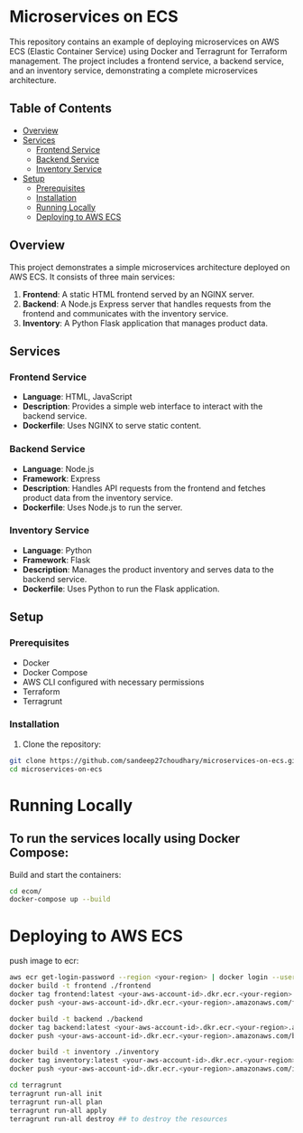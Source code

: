 # Microservices on ECS

This repository contains an example of deploying microservices on AWS ECS (Elastic Container Service) using Docker and Terragrunt for Terraform management. The project includes a frontend service, a backend service, and an inventory service, demonstrating a complete microservices architecture.

## Table of Contents

- [Overview](#overview)
- [Services](#services)
  - [Frontend Service](#frontend-service)
  - [Backend Service](#backend-service)
  - [Inventory Service](#inventory-service)
- [Setup](#setup)
  - [Prerequisites](#prerequisites)
  - [Installation](#installation)
  - [Running Locally](#running-locally)
  - [Deploying to AWS ECS](#deploying-to-aws-ecs)

## Overview

This project demonstrates a simple microservices architecture deployed on AWS ECS. It consists of three main services:

1. **Frontend**: A static HTML frontend served by an NGINX server.
2. **Backend**: A Node.js Express server that handles requests from the frontend and communicates with the inventory service.
3. **Inventory**: A Python Flask application that manages product data.

## Services

### Frontend Service

- **Language**: HTML, JavaScript
- **Description**: Provides a simple web interface to interact with the backend service.
- **Dockerfile**: Uses NGINX to serve static content.

### Backend Service

- **Language**: Node.js
- **Framework**: Express
- **Description**: Handles API requests from the frontend and fetches product data from the inventory service.
- **Dockerfile**: Uses Node.js to run the server.

### Inventory Service

- **Language**: Python
- **Framework**: Flask
- **Description**: Manages the product inventory and serves data to the backend service.
- **Dockerfile**: Uses Python to run the Flask application.

## Setup

### Prerequisites

- Docker
- Docker Compose
- AWS CLI configured with necessary permissions
- Terraform
- Terragrunt

### Installation

1. Clone the repository:

```bash
git clone https://github.com/sandeep27choudhary/microservices-on-ecs.git
cd microservices-on-ecs
```
# Running Locally
## To run the services locally using Docker Compose:
Build and start the containers:
```bash
cd ecom/
docker-compose up --build
```
# Deploying to AWS ECS 

push image to ecr:
```bash
aws ecr get-login-password --region <your-region> | docker login --username AWS --password-stdin <your-aws-account-id>.dkr.ecr.<your-region>.amazonaws.com
docker build -t frontend ./frontend
docker tag frontend:latest <your-aws-account-id>.dkr.ecr.<your-region>.amazonaws.com/frontend:latest
docker push <your-aws-account-id>.dkr.ecr.<your-region>.amazonaws.com/frontend:latest

docker build -t backend ./backend
docker tag backend:latest <your-aws-account-id>.dkr.ecr.<your-region>.amazonaws.com/backend:latest
docker push <your-aws-account-id>.dkr.ecr.<your-region>.amazonaws.com/backend:latest

docker build -t inventory ./inventory
docker tag inventory:latest <your-aws-account-id>.dkr.ecr.<your-region>.amazonaws.com/inventory:latest
docker push <your-aws-account-id>.dkr.ecr.<your-region>.amazonaws.com/inventory:latest

cd terragrunt
terragrunt run-all init
terragrunt run-all plan
terragrunt run-all apply
terragrunt run-all destroy ## to destroy the resources
```

